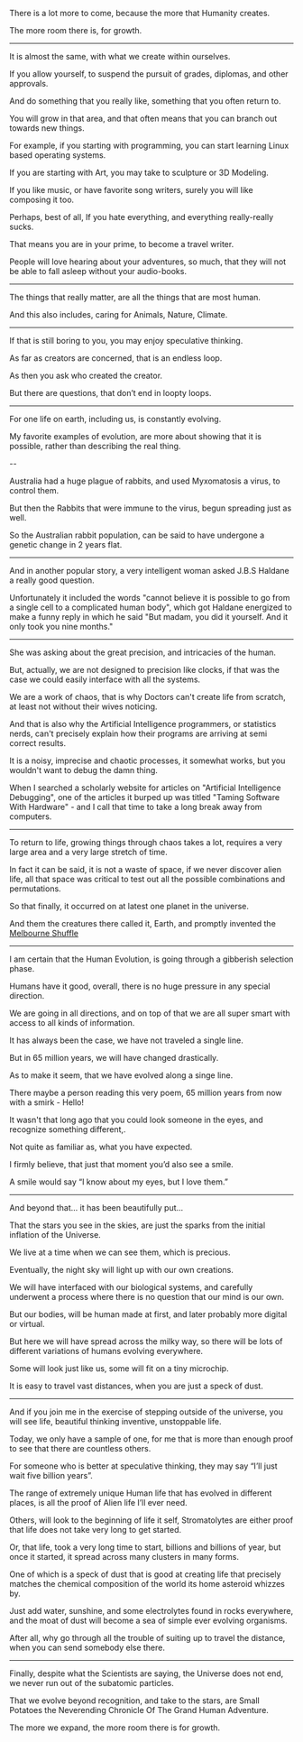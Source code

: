 There is a lot more to come,
because the more that Humanity creates.

The more room there is,
for growth.

---

It is almost the same,
with what we create within ourselves.

If you allow yourself,
to suspend the pursuit of grades, diplomas, and other approvals.

And do something that you really like,
something that you often return to.

You will grow in that area,
and that often means that you can branch out towards new things.

For example, if you starting with programming,
you can start learning Linux based operating systems.

If you are starting with Art,
you may take to sculpture or 3D Modeling.

If you like music, or have favorite song writers,
surely you will like composing it too.

Perhaps, best of all,
If you hate everything, and everything really-really sucks.

That means you are in your prime,
to become a travel writer.

People will love hearing about your adventures, so much,
that they will not be able to fall asleep without your audio-books.

---

The things that really matter,
are all the things that are most human.

And this also includes,
caring for Animals, Nature, Climate.

---

If that is still boring to you,
you may enjoy speculative thinking.

As far as creators are concerned,
that is an endless loop.

As then you ask
who created the creator.

But there are questions,
that don’t end in loopty loops.

---

For one life on earth, including us,
is constantly evolving.

My favorite examples of evolution,
are more about showing that it is possible, rather than describing the real thing.

--

Australia had a huge plague of rabbits,
and used Myxomatosis a virus, to control them.

But then the Rabbits that were immune to the virus,
begun spreading just as well.

So the Australian rabbit population,
can be said to have undergone a genetic change in 2 years flat.

---


And in another popular story,
a very intelligent woman asked J.B.S Haldane a really good question.

Unfortunately it included the words "cannot believe it is possible to go from a single cell to a complicated human body",
which got Haldane energized to make a funny reply in which he said "But madam, you did it yourself. And it only took you nine months."

---

She was asking about the great precision,
and intricacies of the human.

But, actually, we are not designed to precision like clocks,
if that was the case we could easily interface with all the systems.

We are a work of chaos,
that is why Doctors can't create life from scratch, at least not without their wives noticing.

And that is also why the Artificial Intelligence programmers, or statistics nerds,
can't precisely explain how their programs are arriving at semi correct results.

It is a noisy, imprecise and chaotic processes,
it somewhat works, but you wouldn't want to debug the damn thing.

When I searched a scholarly website for articles on "Artificial Intelligence Debugging",
one of the articles it burped up was titled "Taming Software With Hardware" - and I call that time to take a long break away from computers.

---

To return to life, growing things through chaos takes a lot,
requires a very large area and a very large stretch of time.

In fact it can be said, it is not a waste of space,
if we never discover alien life, all that space was critical to test out all the possible combinations and permutations.

So that finally,
it occurred on at latest one planet in the universe.

And them the creatures there called it, Earth,
and promptly invented the [Melbourne Shuffle][1]

---

I am certain that the Human Evolution,
is going through a gibberish selection phase.

Humans have it good, overall,
there is no huge pressure in any special direction.

We are going in all directions,
and on top of that we are all super smart with access to all kinds of information.

It has always been the case,
we have not traveled a single line.

But in 65 million years,
we will have changed drastically.

As to make it seem,
that we have evolved along a singe line.

There maybe a person reading this very poem,
65 million years from now with a smirk - Hello!

It wasn't that long ago that you could look someone in the eyes,
and recognize something different,.

Not quite as familiar as,
what you have expected.

I firmly believe,
that just that moment you’d also see a smile.

A smile would say
“I know about my eyes, but I love them.”

---

And beyond that...
it has been beautifully put...

That the stars you see in the skies,
are just the sparks from the initial inflation of the Universe.

We live at a time when we can see them,
which is precious.

Eventually,
the night sky will light up with our own creations.

We will have interfaced with our biological systems,
and carefully underwent a process where there is no question that our mind is our own.

But our bodies,
will be human made at first, and later probably more digital or virtual.

But here we will have spread across the milky way,
so there will be lots of different variations of humans evolving everywhere.

Some will look just like us,
some will fit on a tiny microchip.

It is easy to travel vast distances,
when you are just a speck of dust.

---

And if you join me in the exercise of stepping outside of the universe,
you will see life, beautiful thinking inventive, unstoppable life.

Today, we only have a sample of one,
for me that is more than enough proof to see that there are  countless others.

For someone who is better at speculative thinking,
they may say “I’ll just wait five billion years”.

The range of extremely unique Human life that has evolved in different places,
is all the proof of Alien life I’ll ever need.

Others, will look to the beginning of life it self,
Stromatolytes are either proof that life does not take very long to get started.

Or, that life, took a very long time to start, billions and billions of year,
but once it started, it spread across many clusters in many forms.

One of which is a speck of dust that is good at creating life
that precisely matches the chemical composition of the world its home asteroid whizzes by.

Just add water, sunshine, and some electrolytes found in rocks everywhere,
and the moat of dust will become a sea of simple ever evolving organisms.

After all, why go through all the trouble of suiting up to travel the distance,
when you can send somebody else there.

---

Finally, despite what the Scientists are saying,
the Universe does not end, we never run out of the subatomic particles.

That we evolve beyond recognition, and take to the stars,
are Small Potatoes the Neverending Chronicle Of The Grand Human Adventure.

The more we expand,
the more room there is for growth.

[1]: https://youtu.be/1oTUupME0-M?t=15
